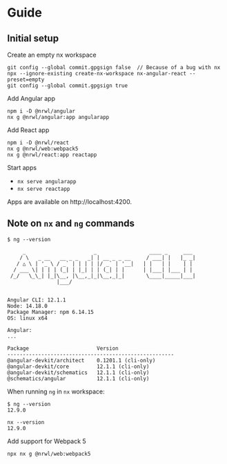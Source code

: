 # Guide

## Initial setup

Create an empty nx workspace

```console
git config --global commit.gpgsign false  // Because of a bug with nx
npx --ignore-existing create-nx-workspace nx-angular-react --preset=empty
git config --global commit.gpgsign true
```

Add Angular app

```console
npm i -D @nrwl/angular
nx g @nrwl/angular:app angularapp
```

Add React app

```console
npm i -D @nrwl/react
nx g @nrwl/web:webpack5
nx g @nrwl/react:app reactapp
```

Start apps

- `nx serve angularapp`
- `nx serve reactapp`

Apps are available on http://localhost:4200.

## Note on `nx` and `ng` commands

```console
$ ng --version

     _                      _                 ____ _     ___
    / \   _ __   __ _ _   _| | __ _ _ __     / ___| |   |_ _|
   / △ \ | '_ \ / _` | | | | |/ _` | '__|   | |   | |    | |
  / ___ \| | | | (_| | |_| | | (_| | |      | |___| |___ | |
 /_/   \_\_| |_|\__, |\__,_|_|\__,_|_|       \____|_____|___|
                |___/


Angular CLI: 12.1.1
Node: 14.18.0
Package Manager: npm 6.14.15
OS: linux x64

Angular:
...

Package                      Version
------------------------------------------------------
@angular-devkit/architect    0.1201.1 (cli-only)
@angular-devkit/core         12.1.1 (cli-only)
@angular-devkit/schematics   12.1.1 (cli-only)
@schematics/angular          12.1.1 (cli-only)
```

When running `ng` in `nx` workspace:

```console
$ ng --version
12.9.0
```

```console
nx --version
12.9.0
```

Add support for Webpack 5

```console
npx nx g @nrwl/web:webpack5
```

